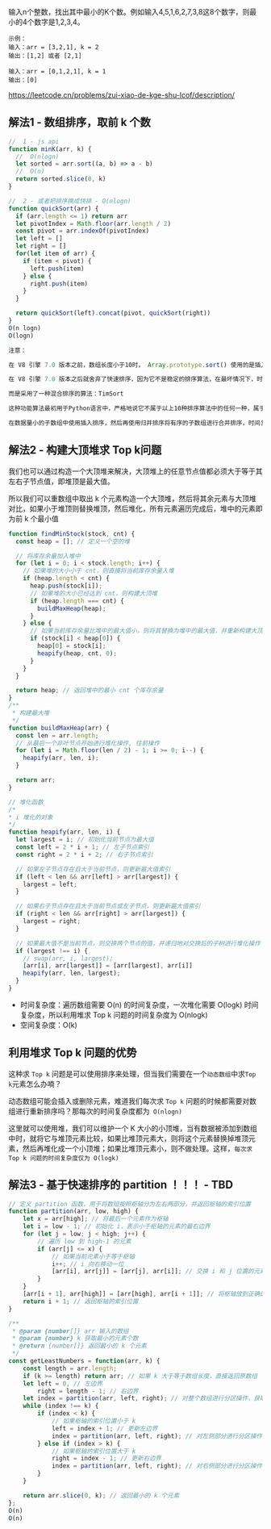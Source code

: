 
输入n个整数，找出其中最小的K个数。例如输入4,5,1,6,2,7,3,8这8个数字，则最小的4个数字是1,2,3,4。

```
示例：
输入：arr = [3,2,1], k = 2
输出：[1,2] 或者 [2,1]

输入：arr = [0,1,2,1], k = 1
输出：[0]
```
https://leetcode.cn/problems/zui-xiao-de-kge-shu-lcof/description/

## 解法1 - 数组排序，取前 k 个数
```js
//  1 - js api
function minK(arr, k) {
  //  O(nlogn)
  let sorted = arr.sort((a, b) => a - b)
  //  O(n)
  return sorted.slice(0, k)
}

//  2 - 或者把排序换成快排 - O(nlogn)
function quickSort(arr) {
  if (arr.length <= 1) return arr
  let pivotIndex = Math.floor(arr.length / 2)
  const pivot = arr.indexOf(pivotIndex)
  let left = []
  let right = []
  for(let item of arr) {
    if (item < pivot) {
      left.push(item)
    } else {
      right.push(item)
    }
  }

  return quickSort(left).concat(pivot, quickSort(right))
}
O(n logn)
O(logn)

注意：

在 V8 引擎 7.0 版本之前，数组长度小于10时， Array.prototype.sort() 使用的是插入排序，否则用快速排序。

在 V8 引擎 7.0 版本之后就舍弃了快速排序，因为它不是稳定的排序算法，在最坏情况下，时间复杂度会降级到 O(n2)

而是采用了一种混合排序的算法：TimSort 

这种功能算法最初用于Python语言中，严格地说它不属于以上10种排序算法中的任何一种，属于一种混合排序算法：

在数据量小的子数组中使用插入排序，然后再使用归并排序将有序的子数组进行合并排序，时间复杂度为 O(nlogn) 
```

## 解法2 - 构建大顶堆求 Top k问题

我们也可以通过构造一个大顶堆来解决，大顶堆上的任意节点值都必须大于等于其左右子节点值，即堆顶是最大值。

所以我们可以重数组中取出 k 个元素构造一个大顶堆，然后将其余元素与大顶堆对比，如果小于堆顶则替换堆顶，然后堆化，所有元素遍历完成后，堆中的元素即为前 k 个最小值


```js
function findMinStock(stock, cnt) {
  const heap = []; // 定义一个空的堆

  // 将库存余量加入堆中
  for (let i = 0; i < stock.length; i++) {
    // 如果堆的大小小于 cnt，则直接将当前库存余量入堆
    if (heap.length < cnt) {
      heap.push(stock[i]);
      // 如果堆的大小已经达到 cnt，则构建大顶堆
      if (heap.length === cnt) {
        buildMaxHeap(heap);
      }
    } else {
      // 如果当前库存余量比堆中的最大值小，则将其替换为堆中的最大值，并重新构建大顶堆
      if (stock[i] < heap[0]) {
        heap[0] = stock[i];
        heapify(heap, cnt, 0);
      }
    }
  }

  return heap; // 返回堆中的最小 cnt 个库存余量
}
/**
 * 构建最大堆
 */
function buildMaxHeap(arr) {
  const len = arr.length;
  // 从最后一个非叶节点开始进行堆化操作, 往前操作
  for (let i = Math.floor(len / 2) - 1; i >= 0; i--) {
    heapify(arr, len, i);
  }

  return arr;
}

// 堆化函数
/*
* i 堆化的对象
*/
function heapify(arr, len, i) {
  let largest = i; // 初始化当前节点为最大值
  const left = 2 * i + 1; // 左子节点索引
  const right = 2 * i + 2; // 右子节点索引

  // 如果左子节点存在且大于当前节点，则更新最大值索引
  if (left < len && arr[left] > arr[largest]) {
    largest = left;
  }

  // 如果右子节点存在且大于当前节点或左子节点，则更新最大值索引
  if (right < len && arr[right] > arr[largest]) {
    largest = right;
  }

  // 如果最大值不是当前节点，则交换两个节点的值，并递归地对交换后的子树进行堆化操作
  if (largest !== i) {
    // swap(arr, i, largest);
    [arr[i], arr[largest]] = [arr[largest], arr[i]]
    heapify(arr, len, largest);
  }
}

```

- 时间复杂度：遍历数组需要 O(n) 的时间复杂度，一次堆化需要 O(logk) 时间复杂度，所以利用堆求 Top k 问题的时间复杂度为 O(nlogk)
- 空间复杂度：O(k)

## 利用堆求 Top k 问题的优势

这种求 `Top k` 问题是可以使用排序来处理，但当我们需要在一个`动态数组`中求` Top k `元素怎么办喃？

动态数组可能会插入或删除元素，难道我们每次求 `Top k` 问题的时候都需要对数组进行重新排序吗？那每次的时间复杂度都为` O(nlogn)`

这里就可以使用堆，我们可以维护一个 K 大小的小顶堆，当有数据被添加到数组中时，就将它与堆顶元素比较，如果比堆顶元素大，则将这个元素替换掉堆顶元素，然后再堆化成一个小顶堆；如果比堆顶元素小，则不做处理。这样，`每次求 Top k 问题的时间复杂度仅为 O(logk)`

## 解法3 - 基于快速排序的 partition ！！！ - TBD
```js
// 定义 partition 函数，用于将数组按照枢轴分为左右两部分，并返回枢轴的索引位置
function partition(arr, low, high) {
    let x = arr[high]; // 将最后一个元素作为枢轴
    let i = low - 1; // 初始化 i，表示小于枢轴的元素的最右边界
    for (let j = low; j < high; j++) {
        // 遍历 low 到 high-1 的元素
        if (arr[j] <= x) {
            // 如果当前元素小于等于枢轴
            i++; // i 向右移动一位
            [arr[i], arr[j]] = [arr[j], arr[i]]; // 交换 i 和 j 位置的元素
        }
    }
    [arr[i + 1], arr[high]] = [arr[high], arr[i + 1]]; // 将枢轴放到正确的位置上
    return i + 1; // 返回枢轴的索引位置
}

/**
 * @param {number[]} arr 输入的数组
 * @param {number} k 获取最小的元素个数
 * @return {number[]} 返回最小的 k 个元素
 */
const getLeastNumbers = function(arr, k) {
    const length = arr.length;
    if (k >= length) return arr; // 如果 k 大于等于数组长度，直接返回原数组
    let left = 0, // 左边界
        right = length - 1; // 右边界
    let index = partition(arr, left, right); // 对整个数组进行分区操作，获取枢轴的索引位置
    while (index !== k) {
        if (index < k) {
            // 如果枢轴的索引位置小于 k
            left = index + 1; // 更新左边界
            index = partition(arr, left, right); // 对左侧部分进行分区操作
        } else if (index > k) {
            // 如果枢轴的索引位置大于 k
            right = index - 1; // 更新右边界
            index = partition(arr, left, right); // 对右侧部分进行分区操作
        }
    }

    return arr.slice(0, k); // 返回最小的 k 个元素
};
O(n)
O(n)